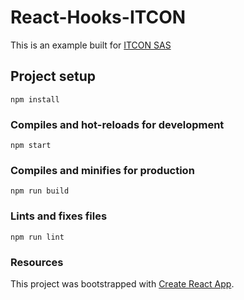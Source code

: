 # React-Hooks-ITCON

This is an example built for [ITCON SAS](https://www.itconsultores.com.co)

## Project setup
```
npm install
```

### Compiles and hot-reloads for development
```
npm start
```

### Compiles and minifies for production
```
npm run build
```

### Lints and fixes files
```
npm run lint
```

### Resources
This project was bootstrapped with [Create React App](https://github.com/facebook/create-react-app).

